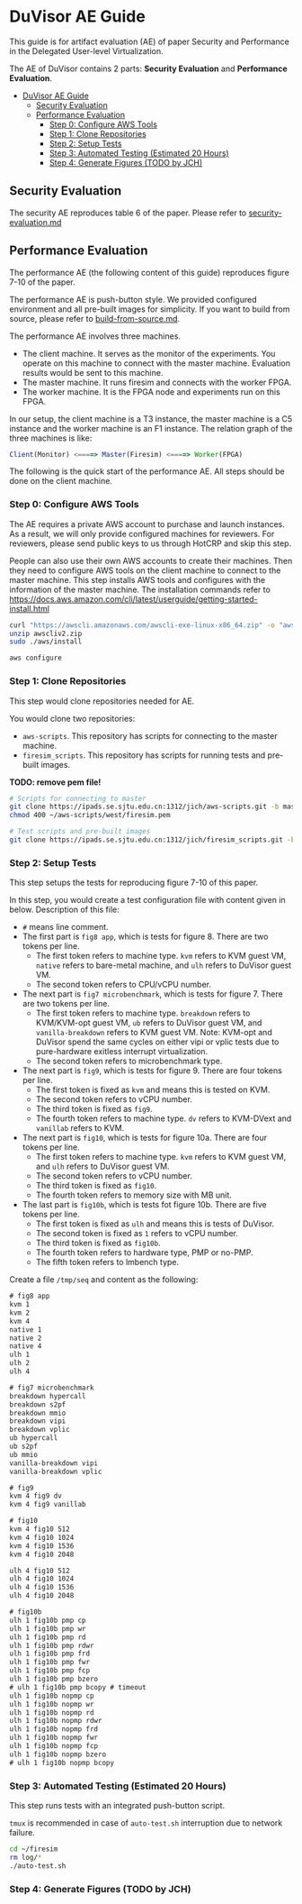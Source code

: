 # DuVisor AE Guide

This guide is for artifact evaluation (AE) of paper Security and Performance in the Delegated User-level Virtualization.

The AE of DuVisor contains 2 parts: **Security Evaluation** and **Performance Evaluation**.

<!--ts-->
* [DuVisor AE Guide](#duvisor-ae-guide)
   * [Security Evaluation](#security-evaluation)
   * [Performance Evaluation](#performance-evaluation)
      * [Step 0: Configure AWS Tools](#step-0-configure-aws-tools)
      * [Step 1: Clone Repositories](#step-1-clone-repositories)
      * [Step 2: Setup Tests](#step-2-setup-tests)
      * [Step 3: Automated Testing (Estimated 20 Hours)](#step-3-automated-testing-estimated-20-hours)
      * [Step 4: Generate Figures (TODO by JCH)](#step-4-generate-figures-todo-by-jch)
<!--te-->

## Security Evaluation

The security AE reproduces table 6 of the paper. Please refer to [security-evaluation.md](./security-evaluation.md)

## Performance Evaluation

The performance AE (the following content of this guide) reproduces figure 7-10 of the paper.

The performance AE is push-button style. We provided configured environment and all pre-built images for simplicity. If you want to build from source, please refer to [build-from-source.md](./build-from-source.md).

The performance AE involves three machines.
* The client machine. It serves as the monitor of the experiments. You operate on this machine to connect with the master machine. Evaluation results would be sent to this machine.
* The master machine. It runs firesim and connects with the worker FPGA.
* The worker machine. It is the FPGA node and experiments run on this FPGA.

In our setup, the client machine is a T3 instance, the master machine is a C5 instance and the worker machine is an F1 instance.
The relation graph of the three machines is like:

```javascript
Client(Monitor) <====> Master(Firesim) <====> Worker(FPGA)
```

The following is the quick start of the performance AE. All steps should be done on the client machine.

### Step 0: Configure AWS Tools

The AE requires a private AWS account to purchase and launch instances. As a result, we will only provide configured machines for reviewers. For reviewers, please send public keys to us through HotCRP and skip this step.

People can also use their own AWS accounts to create their machines.
Then they need to configure AWS tools on the client machine to connect to the master machine.
This step installs AWS tools and configures with the information of the master machine. The installation commands refer to https://docs.aws.amazon.com/cli/latest/userguide/getting-started-install.html

```bash
curl "https://awscli.amazonaws.com/awscli-exe-linux-x86_64.zip" -o "awscliv2.zip"
unzip awscliv2.zip
sudo ./aws/install

aws configure
```

### Step 1: Clone Repositories

This step would clone repositories needed for AE.

You would clone two repositories:

* `aws-scripts`. This repository has scripts for connecting to the master machine.
* `firesim_scripts`. This repository has scripts for running tests and pre-built images.

**TODO: remove pem file!**

```bash
# Scripts for connecting to master
git clone https://ipads.se.sjtu.edu.cn:1312/jich/aws-scripts.git -b master ~/aws-scripts
chmod 400 ~/aws-scripts/west/firesim.pem

# Test scripts and pre-built images
git clone https://ipads.se.sjtu.edu.cn:1312/jich/firesim_scripts.git -b master ~/firesim
```

### Step 2: Setup Tests

This step setups the tests for reproducing figure 7-10 of this paper.

In this step, you would create a test configuration file with content given in below. Description of this file:

* `#` means line comment.
* The first part is `fig8 app`, which is tests for figure 8. There are two tokens per line.
  * The first token refers to machine type. `kvm` refers to KVM guest VM, `native` refers to bare-metal machine, and `ulh` refers to DuVisor guest VM.
  * The second token refers to CPU/vCPU number.
* The next part is `fig7 microbenchmark`, which is tests for figure 7. There are two tokens per line.
  * The first token refers to machine type. `breakdown` refers to KVM/KVM-opt guest VM, `ub` refers to DuVisor guest VM, and `vanilla-breakdown` refers to KVM guest VM. Note: KVM-opt and DuVisor spend the same cycles on either vipi or vplic tests due to pure-hardware exitless interrupt virtualization.
  * The second token refers to microbenchmark type.
* The next part is `fig9`, which is tests for figure 9. There are four tokens per line.
  * The first token is fixed as `kvm` and means this is tested on KVM.
  * The second token refers to vCPU number.
  * The third token is fixed as `fig9`.
  * The fourth token refers to machine type. `dv` refers to KVM-DVext and `vanillab` refers to KVM.
* The next part is `fig10`, which is tests for figure 10a. There are four tokens per line.
  * The first token refers to machine type. `kvm` refers to KVM guest VM, and `ulh` refers to DuVisor guest VM.
  * The second token refers to vCPU number.
  * The third token is fixed as `fig10`.
  * The fourth token refers to memory size with MB unit.
* The last part is `fig10b`, which is tests fot figure 10b. There are five tokens per line.
  * The first token is fixed as `ulh` and means this is tests of DuVisor.
  * The second token is fixed as `1` refers to vCPU number.
  * The third token is fixed as `fig10b`.
  * The fourth token refers to hardware type, PMP or no-PMP.
  * The fifth token refers to lmbench type.

Create a file `/tmp/seq` and content as the following:

```txt
# fig8 app
kvm 1
kvm 2
kvm 4
native 1
native 2
native 4
ulh 1
ulh 2
ulh 4

# fig7 microbenchmark
breakdown hypercall
breakdown s2pf
breakdown mmio
breakdown vipi
breakdown vplic
ub hypercall
ub s2pf
ub mmio
vanilla-breakdown vipi
vanilla-breakdown vplic

# fig9
kvm 4 fig9 dv
kvm 4 fig9 vanillab 

# fig10
kvm 4 fig10 512
kvm 4 fig10 1024
kvm 4 fig10 1536
kvm 4 fig10 2048

ulh 4 fig10 512
ulh 4 fig10 1024
ulh 4 fig10 1536
ulh 4 fig10 2048

# fig10b
ulh 1 fig10b pmp cp
ulh 1 fig10b pmp wr
ulh 1 fig10b pmp rd
ulh 1 fig10b pmp rdwr
ulh 1 fig10b pmp frd
ulh 1 fig10b pmp fwr
ulh 1 fig10b pmp fcp
ulh 1 fig10b pmp bzero
# ulh 1 fig10b pmp bcopy # timeout
ulh 1 fig10b nopmp cp
ulh 1 fig10b nopmp wr
ulh 1 fig10b nopmp rd
ulh 1 fig10b nopmp rdwr
ulh 1 fig10b nopmp frd
ulh 1 fig10b nopmp fwr
ulh 1 fig10b nopmp fcp
ulh 1 fig10b nopmp bzero
# ulh 1 fig10b nopmp bcopy
```


### Step 3: Automated Testing (Estimated 20 Hours)

This step runs tests with an integrated push-button script.

`tmux` is recommended in case of `auto-test.sh` interruption due to network failure.

```bash
cd ~/firesim
rm log/*
./auto-test.sh
```

### Step 4: Generate Figures (TODO by JCH)
